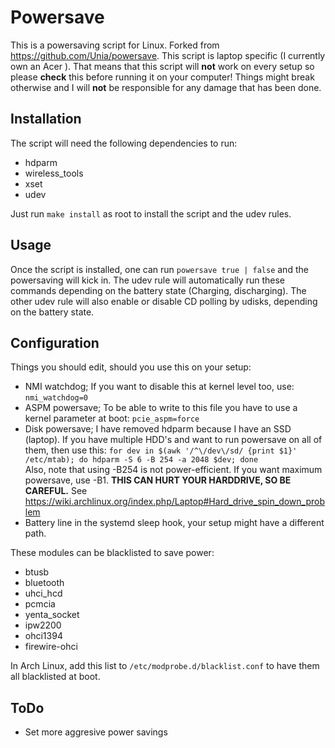 Powersave
=========

This is a powersaving script for Linux. Forked from https://github.com/Unia/powersave. This script is laptop specific (I currently own an Acer ). That means that this script will **not** work on every setup so please **check** this before running it on your computer! Things might break otherwise and I will **not** be responsible for any damage that has been done.

Installation
------------

The script will need the following dependencies to run:
* hdparm
* wireless_tools
* xset
* udev

Just run `make install` as root to install the script and the udev rules.

Usage
-----

Once the script is installed, one can run `powersave true | false` and the powersaving will kick in. The udev rule will automatically run these commands depending on the battery state (Charging, discharging). The other udev rule will also enable or disable CD polling by udisks, depending on the battery state.

Configuration
-------------

Things you should edit, should you use this on your setup:
* NMI watchdog; If you want to disable this at kernel level too, use: `nmi_watchdog=0`
* ASPM powersave; To be able to write to this file you have to use a kernel parameter at boot: `pcie_aspm=force`
* Disk powersave; I have removed hdparm because I have an SSD (laptop). If you have multiple HDD's and want to run powersave on all of them, then use this:
  `for dev in $(awk '/^\/dev\/sd/ {print $1}' /etc/mtab); do hdparm -S 6 -B 254 -a 2048 $dev; done`  
Also, note that using -B254 is not power-efficient. If you want maximum powersave, use -B1. **THIS CAN HURT YOUR HARDDRIVE, SO BE CAREFUL.** See https://wiki.archlinux.org/index.php/Laptop#Hard_drive_spin_down_problem
* Battery line in the systemd sleep hook, your setup might have a different path.

These modules can be blacklisted to save power:
* btusb
* bluetooth
* uhci_hcd
* pcmcia
* yenta_socket
* ipw2200
* ohci1394
* firewire-ohci

In Arch Linux, add this list to `/etc/modprobe.d/blacklist.conf` to have them all blacklisted at boot.

ToDo
----

* Set more aggresive power savings
